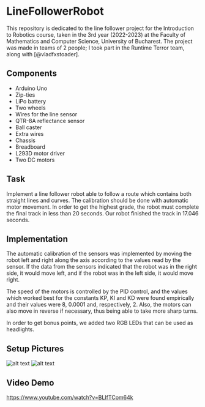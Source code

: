 # LineFollowerRobot #

This repository is dedicated to the line follower project for the Introduction to Robotics course, taken in the 3rd year (2022-2023) at the Faculty of Mathematics and Computer Science, University of Bucharest. The project was made in teams of 2 people; I took part in the Runtime Terror team, along with [@vladfxstoader].
## Components 

* Arduino Uno
* Zip-ties
* LiPo battery
* Two wheels
* Wires for the line sensor
* QTR-8A reflectance sensor
* Ball caster
* Extra wires 
* Chassis
* Breadboard
* L293D motor driver
* Two DC motors 


## Task

Implement a line follower robot able to follow a route which contains both straight lines and curves. The calibration should be done with automatic motor movement. In order to get the highest grade, the robot must complete the final track in less than 20 seconds. Our robot finished the track in 17.046 seconds. 

## Implementation

The automatic calibration of the sensors was implemented by moving the robot left and right along the axis according to the values read by the sensor. If the data from the sensors indicated that the robot was in the right side, it would move left, and if the robot was in the left side, it would move right.

The speed of the motors is controlled by the PID control, and the values which worked best for the constants KP, KI and KD were found empirically and their values were 8, 0.0001 and, respectively, 2. Also, the motors can also move in reverse if necessary, thus being able to take more sharp turns.

In order to get bonus points, we added two RGB LEDs that can be used as headlights.

## Setup Pictures
![alt text](https://github.com/ralucsandu/LineFollowerRobot/blob/main/setup-picture1.jpg?raw=true)
![alt text](https://github.com/ralucsandu/LineFollowerRobot/blob/main/setup-picture2.jpg?raw=true)

## Video Demo
https://www.youtube.com/watch?v=BLIfTCom64k
